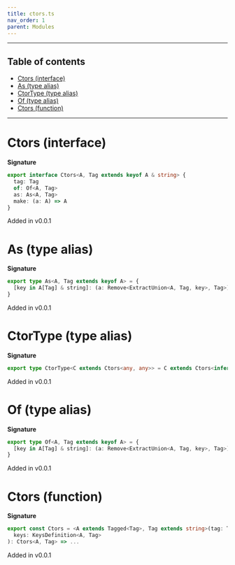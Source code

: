 ```yaml
---
title: ctors.ts
nav_order: 1
parent: Modules
---
```


---

<h2 class="text-delta">Table of contents</h2>

- [Ctors (interface)](#ctors-interface)
- [As (type alias)](#as-type-alias)
- [CtorType (type alias)](#ctortype-type-alias)
- [Of (type alias)](#of-type-alias)
- [Ctors (function)](#ctors-function)

---

# Ctors (interface)

**Signature**

```ts
export interface Ctors<A, Tag extends keyof A & string> {
  tag: Tag
  of: Of<A, Tag>
  as: As<A, Tag>
  make: (a: A) => A
}
```

Added in v0.0.1

# As (type alias)

**Signature**

```ts
export type As<A, Tag extends keyof A> = {
  [key in A[Tag] & string]: (a: Remove<ExtractUnion<A, Tag, key>, Tag>) => ExtractUnion<A, Tag, key>
}
```

Added in v0.0.1

# CtorType (type alias)

**Signature**

```ts
export type CtorType<C extends Ctors<any, any>> = C extends Ctors<infer A, any> ? A : never
```

Added in v0.0.1

# Of (type alias)

**Signature**

```ts
export type Of<A, Tag extends keyof A> = {
  [key in A[Tag] & string]: (a: Remove<ExtractUnion<A, Tag, key>, Tag>) => A
}
```

Added in v0.0.1

# Ctors (function)

**Signature**

```ts
export const Ctors = <A extends Tagged<Tag>, Tag extends string>(tag: Tag) => (
  keys: KeysDefinition<A, Tag>
): Ctors<A, Tag> => ...
```

Added in v0.0.1

